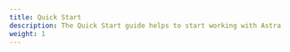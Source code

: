 ```yaml
---
title: Quick Start
description: The Quick Start guide helps to start working with Astra
weight: 1
---
```

